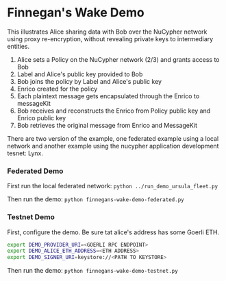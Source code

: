 # Finnegan's Wake Demo

This illustrates Alice sharing data with Bob over the NuCypher network using proxy re-encryption,
without revealing private keys to intermediary entities.

1. Alice sets a Policy on the NuCypher network (2/3) and grants access to Bob
2. Label and Alice's public key provided to Bob
4. Bob joins the policy by Label and Alice's public key
5. Enrico created for the policy 
6. Each plaintext message gets encapsulated through the Enrico to messageKit
5. Bob receives and reconstructs the Enrico from Policy public key and Enrico public key
6. Bob retrieves the original message from Enrico and MessageKit

There are two version of the example, one federated example using a local network
and another example using the nucypher application development tesnet: Lynx.

### Federated Demo

First run the local federated network:
`python ../run_demo_ursula_fleet.py`

Then run the demo:
`python finnegans-wake-demo-federated.py`

### Testnet Demo

First, configure the demo.  Be sure tat alice's address has some Goerli ETH.
```bash
export DEMO_PROVIDER_URI=<GOERLI RPC ENDPOINT>
export DEMO_ALICE_ETH_ADDRESS=<ETH ADDRESS>
export DEMO_SIGNER_URI=keystore://<PATH TO KEYSTORE>
```

Then run the demo:
`python finnegans-wake-demo-testnet.py`
